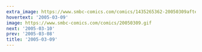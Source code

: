 ```yaml
---
extra_image: https://www.smbc-comics.com/comics/1435265362-20050309after.png
hovertext: '2005-03-09'
image: https://www.smbc-comics.com/comics/20050309.gif
next: '2005-03-10'
prev: '2005-03-08'
title: '2005-03-09'
---
```

